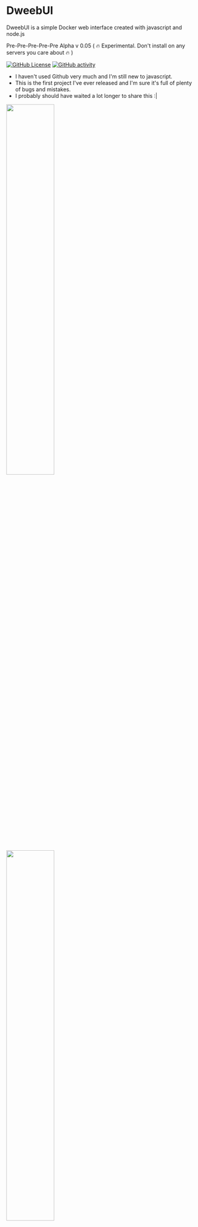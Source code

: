 # DweebUI
DweebUI is a simple Docker web interface created with javascript and node.js

Pre-Pre-Pre-Pre-Pre Alpha v 0.05 ( :fire: Experimental. Don't install on any servers you care about :fire: )

[![GitHub License](https://img.shields.io/github/license/lllllllillllllillll/DweebUI)](https://github.com/lllllllillllllillll/DweebUI/blob/main/LICENSE)
[![GitHub activity](https://img.shields.io/github/commit-activity/y/lllllllillllllillll/DweebUI)](https://github.com/lllllllillllllillll)


* I haven't used Github very much and I'm still new to javascript.
* This is the first project I've ever released and I'm sure it's full of plenty of bugs and mistakes.
* I probably should have waited a lot longer to share this :|

<a href="https://raw.githubusercontent.com//lllllllillllllillll/DweebUI/main/screenshots/dashboard.png"><img src="https://raw.githubusercontent.com/lllllllillllllillll/DweebUI/main/screenshots/dashboard.png" width="50%"/></a>

<a href="https://raw.githubusercontent.com/lllllllillllllillll/DweebUI/main/screenshots/apps.png"><img src="https://raw.githubusercontent.com/lllllllillllllillll/DweebUI/main/screenshots/apps.png" width="50%"/></a>


## Features
* [x] Dashboard provides server metrics (cpu, ram, network, disk) and container controls on a single page.
* [x] Light/Dark Mode.
* [x] Easy to install app templates.
* [x] Automatically persists data in docker volumes if bind mount isn't used. 
* [x] Proxy manager for Caddy.
* [x] Partial Portainer Template Support (Network Mode, Ports, Volumes, Enviroment Variables, Labels, Commands, Restart Policy, Nvidia Hardware Acceleration).
* [x] Multi-User built-in.
* [ ] User pages: Shortcuts, Requests, Support. (planned)
* [x] Support for Windows, Linux, and MacOS.
* [ ] Import compose files. (planned)
* [x] Pure javascript. No frameworks or typescript.
* [x] Templates.json maintains compatability with Portainer, allowing you to use the template without needing to use DweebUI.
* [ ] Manage your Docker networks, images, and volumes. (planned)
* [ ] Preset variables. (planned)


## Setup

* Docker compose.yaml: 
```
services:
  dweebui:
    container_name: DweebUI
    image: lllllllillllllillll/dweebui:v0.05
    restart: unless-stopped
    ports:
      - 8000:8000
    depends_on:
      - cache
    links:
      - cache
    volumes:
      - dweebui:/app
      - ./caddyfiles/Caddyfile:/app/caddyfiles/Caddyfile
      - ./caddyfiles/sites:/app/caddyfiles/sites
      - /var/run/docker.sock:/var/run/docker.sock
  cache:
    container_name: DweebCache
    image: redis:6.2-alpine
    restart: always
    command: redis-server --save 20 1 --loglevel warning --requirepass eYVX7EwVmmxKPCDmwMtyKVge8oLd2t81
    volumes: 
      - cache:/data
  proxy:
    container_name: DweebProxy
    image: caddy:2.4.5-alpine
    depends_on:
      - dweebui
    restart: unless-stopped
    network_mode: host
    volumes:
      - caddy:/data
      - caddy:/config
      - ./caddyfiles/Caddyfile:/etc/caddy/Caddyfile
      - ./caddyfiles/sites:/etc/caddy/sites

volumes:
  dweebui:
  cache:
  caddy:
```

* Using setup.sh: 
```
Extract DweebUI.zip and navigate to /DweebUI
cd DweebUI
chmod +x setup.sh
sudo ./setup.sh
```


## Credit

* UI was built using HTML and CSS elements from https://tabler.io/
* Apps template based on Portainer template provided by Lissy93 here: https://github.com/Lissy93/portainer-templates
* Most of the app icons were sourced from Walkxcode's dashboard icons here: https://github.com/walkxcode/dashboard-icons
